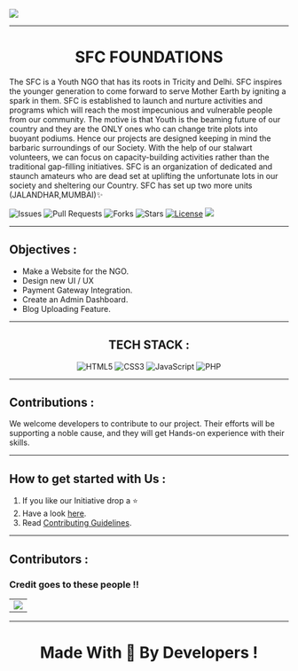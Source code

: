 <img src="bnr.gif" align="center"><hr>
<div align="center" ><h1>SFC FOUNDATIONS</h1></div>
<p >
The SFC is a Youth NGO that has its roots in Tricity and Delhi. SFC inspires the younger generation to come forward to serve Mother Earth by igniting a spark in them. SFC is established to launch and nurture activities and programs which will reach the most impecunious and vulnerable people from our community. The motive is that Youth is the beaming future of our country and they are the ONLY ones who can change trite plots into buoyant podiums.
Hence our projects are designed keeping in mind the barbaric surroundings of our Society. With the help of our stalwart volunteers, we can focus on capacity-building activities rather than the traditional gap-filling initiatives. SFC is an organization of dedicated and staunch amateurs who are dead set at uplifting the unfortunate lots in our society and sheltering our Country.
SFC has set up two more units (JALANDHAR,MUMBAI)✨



![Issues](https://img.shields.io/github/issues/himanshu007-creator/SFC-foundations)
![Pull Requests](https://img.shields.io/github/issues-pr/himanshu007-creator/SFC-foundations)
![Forks](https://img.shields.io/github/forks/himanshu007-creator/SFC-foundations)
![Stars](https://img.shields.io/github/stars/himanshu007-creator/SFC-foundations)
[![License](https://img.shields.io/github/license/himanshu007-creator/SFC-foundations)](https://github.com/himanshu007-creator/SFC-foundations/blob/master/LICENSE)
![](https://img.shields.io/github/repo-size/himanshu007-creator/SFC-foundations.svg?label=Repo%20size&style=flat-square)&nbsp;


</p>
<hr>

<h2 >Objectives :</h2>
<ul>
<li>Make a Website for the NGO.</li>
<li>Design new UI / UX </li>
<li>Payment Gateway Integration.</li>
<li>Create an Admin Dashboard.</li>
<li>Blog Uploading Feature.</li>
</ul>
<hr>

<h2 align="center" >TECH STACK :</h2>
<p align="center">
<img alt="HTML5" src="https://img.shields.io/badge/html5%20-%23E34F26.svg?&style=for-the-badge&logo=html5&logoColor=white"/>  <img alt="CSS3" src="https://img.shields.io/badge/css3%20-%231572B6.svg?&style=for-the-badge&logo=css3&logoColor=white"/> <img alt="JavaScript" src="https://img.shields.io/badge/javascript%20-%23323330.svg?&style=for-the-badge&logo=javascript&logoColor=%23F7DF1E"/> <img alt="PHP" src="https://img.shields.io/badge/php-%23777BB4.svg?&style=for-the-badge&logo=php&logoColor=white"/></p>
<hr>


<h2 >Contributions :</h2>
<p >
We welcome developers to contribute to our project. Their efforts will be supporting a noble cause, and they will get Hands-on experience with their skills.
</p>
<hr>

<h2 >How to get started with Us :</h2>
<ol >
<li>If you like our Initiative drop a ⭐</li>
<li>Have a look <a href="https://drive.google.com/file/d/1H2ccWkUz61b31WbKgvF-6n6Q9R9e98uD/view?usp=sharing">here</a>.</li>
<li>Read  <a href="https://github.com/himanshu007-creator/SFC-foundations/blob/master/CONTRIBUTING.md">Contributing Guidelines</a>.</li>
</ol>
<hr>

<h2 >Contributors :</h2>
<h3 >Credit goes to these people !!</h3>
<table>
	<tr>
		<td>
      <a href="https://github.com/himanshu007-creator/SFC-foundations/graphs/contributors">
  <img src="https://contrib.rocks/image?repo=himanshu007-creator/SFC-foundations" />
</a>
		</td>
	</tr>
</table>
<hr>

<h1 align="center">Made With 💖 By Developers !</h1>

